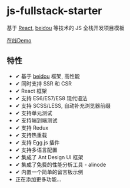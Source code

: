 # js-fullstack-starter

基于 [React](https://github.com/facebook/react), [beidou](https://github.com/alibaba/beidou) 等技术的 JS 全栈开发项目模板

[在线Demo](http://js-fullstack.poppython.com/)

## 特性

- ✔︎ 基于 [beidou](https://github.com/alibaba/beidou) 框架, 高性能
- ✔︎ 同时支持 SSR 和 CSR
- ✔︎ React 框架
- ✔︎ 支持 ES6/ES7/ES8 现代语法
- ✔︎ 支持 SCSS/LESS, 自动补充浏览器前缀
- ✔︎ 支持单元测试
- ✔︎ 支持端到端测试
- ✔︎ 支持 Redux
- ✔︎ 支持热重载
- ✔︎ 支持 Egg.js 插件
- ✔︎ 支持多语言配置
- ✔︎ 集成了 Ant Design UI 框架
- ✔︎ 集成了免费的性能分析工具 - alinode
- ✔︎ 内置一个简单的留言板示例
- 正在添加更多功能...
